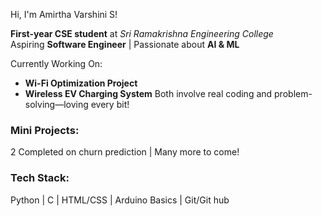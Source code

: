 Hi, I'm Amirtha Varshini S!

**First-year CSE student** at *Sri Ramakrishna Engineering College*  
Aspiring **Software Engineer** | Passionate about **AI & ML**


Currently Working On:
- **Wi-Fi Optimization Project**
- **Wireless EV Charging System**
Both involve real coding and problem-solving—loving every bit!


### Mini Projects:  
 2 Completed on churn prediction |  Many more to come!

### Tech Stack:
Python | C | HTML/CSS | Arduino Basics | Git/Git hub
